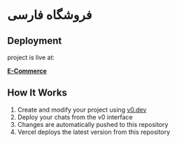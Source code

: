 # فروشگاه فارسی



## Deployment

project is live at:

**[E-Commerce](https://vercel.com/shayanqasmy88-gmailcoms-projects/v0-frwshgah-farsy)**

## How It Works

1. Create and modify your project using [v0.dev](https://v0.dev)
2. Deploy your chats from the v0 interface
3. Changes are automatically pushed to this repository
4. Vercel deploys the latest version from this repository
